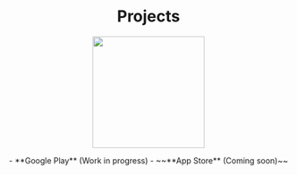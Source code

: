
<h1 align="center">Projects</h1>  

<p align="center"><img align="center" src="https://camo.githubusercontent.com/0ff8e4b14c09577613c1441ac92e6e03ac723422d07a6dffa835608e4dbba4d4/68747470733a2f2f63646e2e646973636f72646170702e636f6d2f6174746163686d656e74732f3137383633323932303536353637383038312f313130363230383433343335393132343033382f696d6167652e706e67" width="200" border-radius="50%"/></p> 

<p align="center"> - **Google Play** (Work in progress)
- ~~**App Store** (Coming soon)~~ </p>


